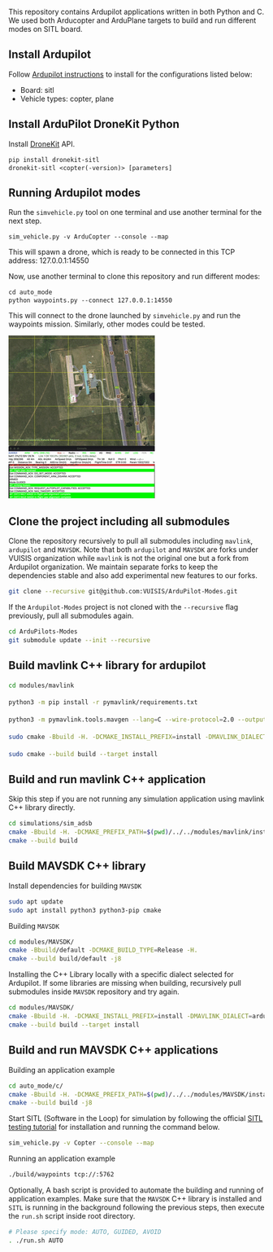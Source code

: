 This repository contains Ardupilot applications written in both Python and C. We used both Arducopter and ArduPlane targets to build and run different modes on SITL board. 

## Install Ardupilot

Follow [Ardupilot instructions](https://github.com/ArduPilot/ardupilot/blob/master/BUILD.md) to install for the configurations listed below: 

- Board: sitl 
- Vehicle types: copter, plane

## Install ArduPilot DroneKit Python

Install [DroneKit](https://github.com/dronekit/dronekit-sitl#dronekit-sitl) API. 

```
pip install dronekit-sitl
dronekit-sitl <copter(-version)> [parameters]
```

## Running Ardupilot modes
Run the `simvehicle.py` tool on one terminal and use another terminal for the next step.
```
sim_vehicle.py -v ArduCopter --console --map
```
This will spawn a drone, which is ready to be connected in this TCP address: 127.0.0.1:14550

Now, use another terminal to clone this repository and run different modes: 

```
cd auto_mode
python waypoints.py --connect 127.0.0.1:14550
```

This will connect to the drone launched by `simvehicle.py` and run the waypoints mission. Similarly, other modes could be tested.

![Drone Simulation](simulation.gif)

## Clone the project including all submodules
Clone the repository recursively to pull all submodules including `mavlink`, `ardupilot` and `MAVSDK`. Note that both `ardupilot` and `MAVSDK` are forks under VUISIS organization while `mavlink` is not the original one but a fork from Ardupilot organization. We maintain separate forks to keep the dependencies stable and also add experimental new features to our forks.
```bash
git clone --recursive git@github.com:VUISIS/ArduPilot-Modes.git
```

If the `Ardupilot-Modes` project is not cloned with the `--recursive` flag previously, pull all submodules again.
```bash
cd ArduPilots-Modes
git submodule update --init --recursive
```

## Build mavlink C++ library for ardupilot
```bash
cd modules/mavlink

python3 -m pip install -r pymavlink/requirements.txt

python3 -m pymavlink.tools.mavgen --lang=C --wire-protocol=2.0 --output=generated/include/mavlink/v2.0 message_definitions/v1.0/ardupilotmega.xml

sudo cmake -Bbuild -H. -DCMAKE_INSTALL_PREFIX=install -DMAVLINK_DIALECT=ardupilotmega -DMAVLINK_VERSION=2.0

sudo cmake --build build --target install
```

## Build and run mavlink C++ application
Skip this step if you are not running any simulation application using mavlink C++ library directly.
```bash
cd simulations/sim_adsb
cmake -Bbuild -H. -DCMAKE_PREFIX_PATH=$(pwd)/../../modules/mavlink/install
cmake --build build
```

## Build MAVSDK C++ library
Install dependencies for building `MAVSDK`
```bash
sudo apt update
sudo apt install python3 python3-pip cmake
```

Building `MAVSDK`
```bash
cd modules/MAVSDK/
cmake -Bbuild/default -DCMAKE_BUILD_TYPE=Release -H.
cmake --build build/default -j8
```

Installing the C++ Library locally with a specific dialect selected for Ardupilot. If some libraries are missing when building, recursively pull submodules inside `MAVSDK` repository and try again.
```bash
cd modules/MAVSDK/
cmake -Bbuild -H. -DCMAKE_INSTALL_PREFIX=install -DMAVLINK_DIALECT=ardupilotmega -DMAVLINK_VERSION=2.0 
cmake --build build --target install
```

## Build and run MAVSDK C++ applications
Building an application example
```bash
cd auto_mode/c/
cmake -Bbuild -H. -DCMAKE_PREFIX_PATH=$(pwd)/../../modules/MAVSDK/install 
cmake --build build -j8
```

Start SITL (Software in the Loop) for simulation by following the official [SITL testing tutorial](https://ardupilot.org/dev/docs/using-sitl-for-ardupilot-testing.html) for installation and running the command below.
```bash
sim_vehicle.py -v Copter --console --map
```

Running an application example
```bash
./build/waypoints tcp://:5762
```

Optionally, A bash script is provided to automate the building and running of application examples. Make sure that the `MAVSDK` C++ library is installed and `SITL` is running in the background following the previous steps, then execute the `run.sh` script inside root directory.
```bash
# Please specify mode: AUTO, GUIDED, AVOID
. ./run.sh AUTO
```